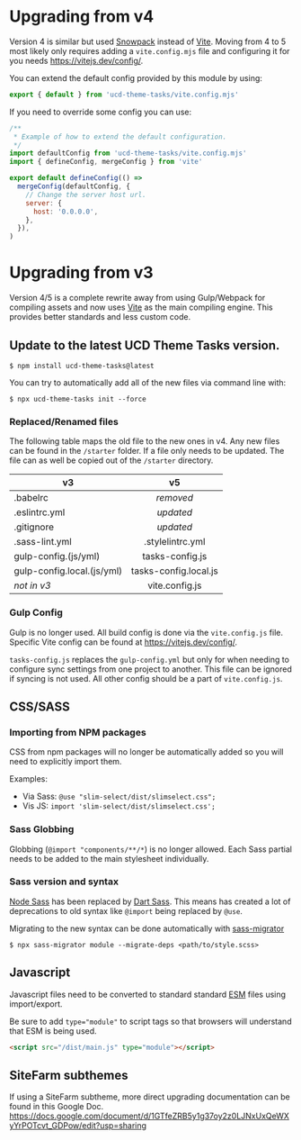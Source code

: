 # Upgrading from v4

Version 4 is similar but used [Snowpack](https://www.snowpack.dev/)
instead of [Vite](https://vitejs.dev/). Moving from 4 to 5 most likely only
requires adding a `vite.config.mjs` file and configuring it for you needs
https://vitejs.dev/config/.

You can extend the default config provided by this module by using:
```js
export { default } from 'ucd-theme-tasks/vite.config.mjs'
```

If you need to override some config you can use:
```js
/**
 * Example of how to extend the default configuration.
 */
import defaultConfig from 'ucd-theme-tasks/vite.config.mjs'
import { defineConfig, mergeConfig } from 'vite'

export default defineConfig(() =>
  mergeConfig(defaultConfig, {
    // Change the server host url.
    server: {
      host: '0.0.0.0',
    },
  }),
)
```

# Upgrading from v3

Version 4/5 is a complete rewrite away from using Gulp/Webpack for compiling
assets and now uses [Vite](https://vitejs.dev/) as the main compiling
engine. This provides better standards and less custom code.

## Update to the latest UCD Theme Tasks version.
```
$ npm install ucd-theme-tasks@latest
```

You can try to automatically add all of the new files via command line with:
```
$ npx ucd-theme-tasks init --force
```

### Replaced/Renamed files
The following table maps the old file to the new ones in v4. Any new files can
be found in the `/starter` folder. If a file only needs to be updated. The file
can as well be copied out of the `/starter` directory.

| v3                         | v5                    |
| -------------------------- |:---------------------:|
| .babelrc                   | *removed*             |
| .eslintrc.yml              | *updated*             |
| .gitignore                 | *updated*             |
| .sass-lint.yml             | .stylelintrc.yml      |
| gulp-config.(js/yml)       | tasks-config.js       |
| gulp-config.local.(js/yml) | tasks-config.local.js |
| *not in v3*                | vite.config.js    |

### Gulp Config
Gulp is no longer used. All build config is done via the `vite.config.js`
file. Specific Vite config can be found at https://vitejs.dev/config/.

`tasks-config.js` replaces the `gulp-config.yml` but only for when needing to
configure sync settings from one project to another. This file can be ignored
if syncing is not used. All other config should be a part of
`vite.config.js`.

## CSS/SASS

### Importing from NPM packages
CSS from npm packages will no longer be automatically added so you will need to
explicitly import them.

Examples:
* Via Sass: `@use "slim-select/dist/slimselect.css";`
* Vis JS: `import 'slim-select/dist/slimselect.css';`

### Sass Globbing
Globbing (`@import "components/**/*`) is no longer allowed. Each Sass partial
needs to be added to the main stylesheet individually.

### Sass version and syntax
[Node Sass](https://www.npmjs.com/package/node-sass) has been replaced by
[Dart Sass](https://sass-lang.com/dart-sass). This means has created a lot of
deprecations to old syntax like `@import` being replaced by `@use`.

Migrating to the new syntax can be done automatically with [sass-migrator](https://sass-lang.com/blog/the-module-system-is-launched#automatic-migration)
```
$ npx sass-migrator module --migrate-deps <path/to/style.scss>
```

## Javascript
Javascript files need to be converted to standard standard
[ESM](https://developer.mozilla.org/en-US/docs/Web/JavaScript/Reference/Statements/import)
files using import/export.

Be sure to add `type="module"` to script tags so that browsers will understand
that ESM is being used.

```html
<script src="/dist/main.js" type="module"></script>
```





## SiteFarm subthemes
If using a SiteFarm subtheme, more direct upgrading documentation can be found
in this Google Doc.
https://docs.google.com/document/d/1GTfeZRB5y1g37oy2z0LJNxUxQeWXyYrPOTcvt_GDPow/edit?usp=sharing
